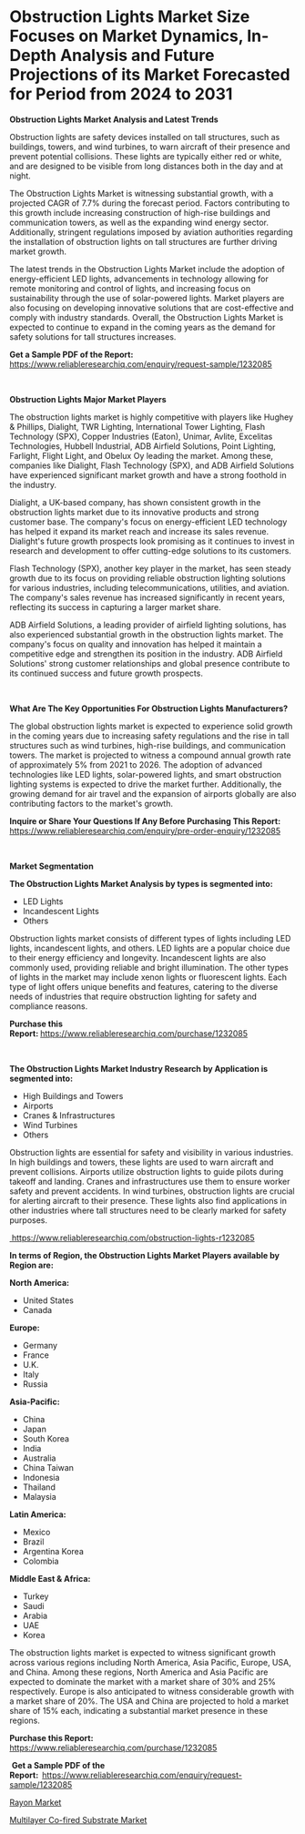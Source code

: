 <p><h1>Obstruction Lights Market Size Focuses on Market Dynamics, In-Depth Analysis and Future Projections of its Market Forecasted for Period from 2024 to 2031</h1></p><p><strong>Obstruction Lights Market Analysis and Latest Trends</strong></p>
<p><p>Obstruction lights are safety devices installed on tall structures, such as buildings, towers, and wind turbines, to warn aircraft of their presence and prevent potential collisions. These lights are typically either red or white, and are designed to be visible from long distances both in the day and at night.</p><p>The Obstruction Lights Market is witnessing substantial growth, with a projected CAGR of 7.7% during the forecast period. Factors contributing to this growth include increasing construction of high-rise buildings and communication towers, as well as the expanding wind energy sector. Additionally, stringent regulations imposed by aviation authorities regarding the installation of obstruction lights on tall structures are further driving market growth.</p><p>The latest trends in the Obstruction Lights Market include the adoption of energy-efficient LED lights, advancements in technology allowing for remote monitoring and control of lights, and increasing focus on sustainability through the use of solar-powered lights. Market players are also focusing on developing innovative solutions that are cost-effective and comply with industry standards. Overall, the Obstruction Lights Market is expected to continue to expand in the coming years as the demand for safety solutions for tall structures increases.</p></p>
<p><strong>Get a Sample PDF of the Report:&nbsp;</strong> <a href="https://www.reliableresearchiq.com/enquiry/request-sample/1232085">https://www.reliableresearchiq.com/enquiry/request-sample/1232085</a></p>
<p>&nbsp;</p>
<p><strong>Obstruction Lights Major Market Players</strong></p>
<p><p>The obstruction lights market is highly competitive with players like Hughey & Phillips, Dialight, TWR Lighting, International Tower Lighting, Flash Technology (SPX), Copper Industries (Eaton), Unimar, Avlite, Excelitas Technologies, Hubbell Industrial, ADB Airfield Solutions, Point Lighting, Farlight, Flight Light, and Obelux Oy leading the market. Among these, companies like Dialight, Flash Technology (SPX), and ADB Airfield Solutions have experienced significant market growth and have a strong foothold in the industry.</p><p>Dialight, a UK-based company, has shown consistent growth in the obstruction lights market due to its innovative products and strong customer base. The company's focus on energy-efficient LED technology has helped it expand its market reach and increase its sales revenue. Dialight's future growth prospects look promising as it continues to invest in research and development to offer cutting-edge solutions to its customers.</p><p>Flash Technology (SPX), another key player in the market, has seen steady growth due to its focus on providing reliable obstruction lighting solutions for various industries, including telecommunications, utilities, and aviation. The company's sales revenue has increased significantly in recent years, reflecting its success in capturing a larger market share.</p><p>ADB Airfield Solutions, a leading provider of airfield lighting solutions, has also experienced substantial growth in the obstruction lights market. The company's focus on quality and innovation has helped it maintain a competitive edge and strengthen its position in the industry. ADB Airfield Solutions' strong customer relationships and global presence contribute to its continued success and future growth prospects.</p></p>
<p>&nbsp;</p>
<p><strong>What Are The Key Opportunities For Obstruction Lights Manufacturers?</strong></p>
<p><p>The global obstruction lights market is expected to experience solid growth in the coming years due to increasing safety regulations and the rise in tall structures such as wind turbines, high-rise buildings, and communication towers. The market is projected to witness a compound annual growth rate of approximately 5% from 2021 to 2026. The adoption of advanced technologies like LED lights, solar-powered lights, and smart obstruction lighting systems is expected to drive the market further. Additionally, the growing demand for air travel and the expansion of airports globally are also contributing factors to the market's growth.</p></p>
<p><strong>Inquire or Share Your Questions If Any Before Purchasing This Report:</strong> <a href="https://www.reliableresearchiq.com/enquiry/pre-order-enquiry/1232085">https://www.reliableresearchiq.com/enquiry/pre-order-enquiry/1232085</a></p>
<p>&nbsp;</p>
<p><strong>Market Segmentation</strong></p>
<p><strong>The Obstruction Lights Market Analysis by types is segmented into:</strong></p>
<p><ul><li>LED Lights</li><li>Incandescent Lights</li><li>Others</li></ul></p>
<p><p>Obstruction lights market consists of different types of lights including LED lights, incandescent lights, and others. LED lights are a popular choice due to their energy efficiency and longevity. Incandescent lights are also commonly used, providing reliable and bright illumination. The other types of lights in the market may include xenon lights or fluorescent lights. Each type of light offers unique benefits and features, catering to the diverse needs of industries that require obstruction lighting for safety and compliance reasons.</p></p>
<p><strong>Purchase this Report:&nbsp;</strong><a href="https://www.reliableresearchiq.com/purchase/1232085">https://www.reliableresearchiq.com/purchase/1232085</a></p>
<p>&nbsp;</p>
<p><strong>The Obstruction Lights Market Industry Research by Application is segmented into:</strong></p>
<p><ul><li>High Buildings and Towers</li><li>Airports</li><li>Cranes & Infrastructures</li><li>Wind Turbines</li><li>Others</li></ul></p>
<p><p>Obstruction lights are essential for safety and visibility in various industries. In high buildings and towers, these lights are used to warn aircraft and prevent collisions. Airports utilize obstruction lights to guide pilots during takeoff and landing. Cranes and infrastructures use them to ensure worker safety and prevent accidents. In wind turbines, obstruction lights are crucial for alerting aircraft to their presence. These lights also find applications in other industries where tall structures need to be clearly marked for safety purposes.</p></p>
<p><a href="https://www.reliableresearchiq.com/obstruction-lights-r1232085">&nbsp;https://www.reliableresearchiq.com/obstruction-lights-r1232085</a></p>
<p><strong>In terms of Region, the Obstruction Lights Market Players available by Region are:</strong></p>
<p>
    <p> <strong> North America: </strong>
        <ul>
            <li>United States</li>
            <li>Canada</li>
        </ul>
        </p> 
    <p> <strong> Europe: </strong>
        <ul>
            <li>Germany</li>
            <li>France</li>
            <li>U.K.</li>
            <li>Italy</li>
            <li>Russia</li>
        </ul>
        </p> 
    <p> <strong> Asia-Pacific: </strong>
        <ul>
            <li>China</li>
            <li>Japan</li>
            <li>South Korea</li>
            <li>India</li>
            <li>Australia</li>
            <li>China Taiwan</li>
            <li>Indonesia</li>
            <li>Thailand</li>
            <li>Malaysia</li>
        </ul>
        </p> 
    <p> <strong> Latin America: </strong>
        <ul>
            <li>Mexico</li>
            <li>Brazil</li>
            <li>Argentina Korea</li>
            <li>Colombia</li>
        </ul>
        </p> 
    <p> <strong> Middle East & Africa: </strong>
        <ul>
            <li>Turkey</li>
            <li>Saudi</li>
            <li>Arabia</li>
            <li>UAE</li>
            <li>Korea</li>
        </ul>
    </p>
    </p>
<p><p>The obstruction lights market is expected to witness significant growth across various regions including North America, Asia Pacific, Europe, USA, and China. Among these regions, North America and Asia Pacific are expected to dominate the market with a market share of 30% and 25% respectively. Europe is also anticipated to witness considerable growth with a market share of 20%. The USA and China are projected to hold a market share of 15% each, indicating a substantial market presence in these regions.</p></p>
<p><strong>Purchase this Report: </strong><a href="https://www.reliableresearchiq.com/purchase/1232085">https://www.reliableresearchiq.com/purchase/1232085</a></p>
<p>&nbsp;<strong>Get a Sample PDF of the Report:&nbsp;&nbsp;</strong><a href="https://www.reliableresearchiq.com/enquiry/request-sample/1232085">https://www.reliableresearchiq.com/enquiry/request-sample/1232085</a></p>
<p><strong></strong></p>
<p><p><a href="https://view.publitas.com/reportprime-1/rayon-market-share-size-trends-industry-analysis-report-by-application-apparel-home-furnishings-industrial-use-others-by-type-viscose-staple-fiber-viscose-filament-fiber-and-forecast-2024-2031/">Rayon Market</a></p><p><a href="https://github.com/tyleolden34345/Market-Research-Report-List-1/blob/main/multilayer-co-fired-substrate-market.md">Multilayer Co-fired Substrate Market</a></p></p>